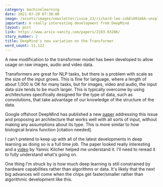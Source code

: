 ```yaml
---
category: machinelearning
date: 2021-07-20 07:30:00
image: /assets/images/newsletter/issue_23/richard-lee-iobEsH91mbk-unsplash.jpeg
important: A really interesting development from DeepMind
layout: post
link: https://www.arxiv-vanity.com/papers/2103.03206/
story_number: 2
title: DeepMind's new variation on the Transformer
word_count: 11,122
---
```


A new modification to the transformer model has been developed to allow usage on raw images, audio and video data.

Transformers are great for NLP tasks, but there is a problem with scale as the size of the input grows. This is fine for language, where a length of about 1,000 is OK for many tasks, but for images, video and audio, the input data size tends to be much larger. This is typically overcome by using architectures specifically designed for the type of data, such as convolutions, that take advantage of our knowledge of the structure of the data.

Google offshoot DeepMind has published a new [paper](https://www.arxiv-vanity.com/papers/2103.03206/) addressing this issue and proposing an architecture that works well with all sorts of input, without making any assumptions about its type. This is more similar to how biological brains function [citation needed].

I can't pretend to keep up with all of the latest developments in deep learning as doing so is a full time job. The paper looked really interesting and a [video](https://www.youtube.com/watch?v=P_xeshTnPZg&ab_channel=YannicKilcher) by Yannic Kilcher helped me understand it. I'll need to reread it to fully understand what's going on.

One thing I'm struck by is how much deep learning is still constrained by hardware capabilities rather than algorithms or data. It's likely that the next big advances will come when the chips get faster/smaller rather than algorithmic development like this.